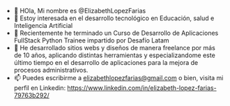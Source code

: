 - 👋 HOla, Mi nombre es @ElizabethLopezFarias
- 👀 Estoy interesada en el desarrollo tecnológico en Educación, salud e Inteligencia Artificial
- 🌱 Recientemente he terminado un Curso de Desarrollo de Aplicaciones FullStack Python Trainee impartido por Desafío Latam
- 💞️ He desarrollado sitios webs y diseños de manera freelance por más de 10 años, aplicando distintas herramientas y 
      especializandome este último tiempo en el desarrollo de aplicaciones para la mejora de procesos administrativos.
- 📫 Puedes escribirme a elizabethlopezfarias@gmail.com o bien, visita mi perfil en Linkedin: https://www.linkedin.com/in/elizabeth-lopez-farias-79763b292/


<!---
ElizabethLopezFarias/ElizabethLopezFarias is a ✨ special ✨ repository because its `README.md` (this file) appears on your GitHub profile.
You can click the Preview link to take a look at your changes.
--->

